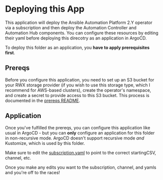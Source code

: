 # Deploying this App

This application will deploy the Ansible Automation Platform 2.Y operator via a subscription and then deploy the Automation Controller and Automation Hub components.  You can configure these resources by editing their yaml before deploying this direcotry as an application in ArgoCD.  

To deploy this folder as an application, you **have to apply prerequisites first**.  

## Prereqs

Before you configure this application, you need to set up an S3 bucket for your RWX storage provider (if you wish to use this storage type, which I recommend for AWS-based clusters), create the operator's namespace, and create a secret to provide access to this S3 bucket.  This process is documented in the [prereqs README](.prereqs/README.md).  

## Application

Once you've fulfilled the prereqs, you can configure this application like usual in ArgoCD - but you can **only** configure an application for this folder in non-recursive mode.  ArgoCD doesn't support recursive mode _and_ Kustomize, which is used by this folder.  

Make sure to edit the [subscription.yaml](./subscription.yaml) to point to the correct startingCSV, channel, etc.  

Once you make any edits you want to the subscription, channel, and yamls and you're off to the races!  